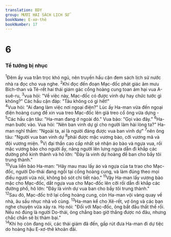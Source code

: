 ```yaml
---
translation: BDY
group: MƯƠI HAI SÁCH LỊCH SỬ
bookName: E-xơ-thê 
bookNumber: 17
---
```


<div class="title"><h1>6</h1><h3>Tể tướng bị nhục</h3></div>
<span class="verse et_6_1"><sup>1</sup>Đêm ấy vua trằn trọc khó ngủ, nên truyền hầu cận đem sách lịch sử nước nhà ra đọc cho vua nghe. </span>
<span class="verse et_6_2"><sup>2</sup>Khi đọc đến đoạn Mạc-đốc phát giác âm mưu Bích-than và Tê-rết hai thái giám gác cổng hoàng cung toan ám hại vua A-suê-ru, </span>
<span class="verse et_6_3"><sup>3</sup>vua hỏi: &#34;Về việc này, Mạc-đốc có được vinh dự hay chức tước gì không?&#34; Các hầu cận đáp: &#34;Tâu không có gì hết!&#34;<br/></span>
<span class="verse et_6_4"><sup>4</sup>Vua hỏi: &#34;Ai đang làm việc nơi ngoại điện?&#34; Lúc ấy Ha-man vừa đến ngoại điện hoàng cung để xin vua treo Mạc-đốc lên giá treo cổ ông vừa dựng - </span>
<span class="verse et_6_5"><sup>5</sup>Các hầu cận tâu: &#34;Ha-man đang ở ngoài đó.&#34; Vua bảo: &#34;Gọi vào đây.&#34; </span>
<span class="verse et_6_6"><sup>6</sup>Ha-man bước vào. Vua hỏi: &#34;Nên ban vinh dự gì cho người làm hài lòng ta?&#34; Ha-man nghĩ thầm: &#34;Ngoài ta, ai là người đáng được vua ban vinh dự&#34; </span>
<span class="verse et_6_7"><sup>7</sup>nên ông tâu: &#34;Người vua ban vinh dự </span>
<span class="verse et_6_8"><sup>8</sup>phải được mặc vương bào, cỡi vương mã và đội vương miện. </span>
<span class="verse et_6_9"><sup>9</sup>Vị đại thần cao cấp nhất sẽ nhận áo bào và ngựa vua, rồi mặc vương bào cho người ấy, nâng người lên lưng ngựa dẫn đi khắp các đường phố kinh thành và hô lớn: &#34;Đây là vinh dự hoàng đế ban cho bầy tôi trung thành.&#34;<br/></span>
<span class="verse et_6_10"><sup>10</sup>Vua liền bảo Ha-man: &#34;Hãy mau mau lấy áo và ngựa của ta trao cho Mạc-đốc, người Do-thái đang ngồi tại cổng hoàng cung, và làm đúng theo mọi điều ngươi vừa nói, không bỏ sót chi tiết nào.&#34; </span>
<span class="verse et_6_11"><sup>11</sup>Vậy Ha-man lấy vương bào mặc cho Mạc-đốc, dắt ngựa vua cho Mạc-đốc lên cỡi rồi dẫn đi khắp các đường phố, hô lớn: &#34;Đây là vinh dự vua ban cho bầy tôi trung thành.&#34;<br/></span>
<span class="verse et_6_12"><sup>12</sup>Sau đó, Mạc-đốc trở lại cổng hoàng cung, còn Ha-man vội vàng quay về nhà, âu sầu nhục nhã vô cùng. </span>
<span class="verse et_6_13"><sup>13</sup>Ha-man kể cho Xê-rết, vợ ông và các bạn nghe chuyện vừa xảy ra. Họ nói: &#34;Đối với Mạc-đốc, ông bắt đầu thất thế rồi. Nếu nó đúng là người Do-thái, ông chẳng bao giờ thắng được nó đâu, nhưng chắc chắn sẽ bị thảm bại.&#34;<br/></span>
<span class="verse et_6_14"><sup>14</sup>Khi họ còn đang nói, các thái giám đã đến, gấp rút đưa Ha-man đi dự tiệc do hoàng hậu E-xơ-thê khoản đãi.</span>
